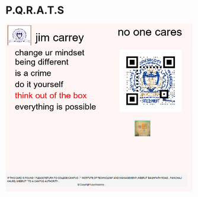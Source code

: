 # P.Q.R.A.T.S


![PQRATS](https://github.com/encrebidle/P.Q.R.A.T.S/blob/master/jim_carrey.PNG?raw=true)


